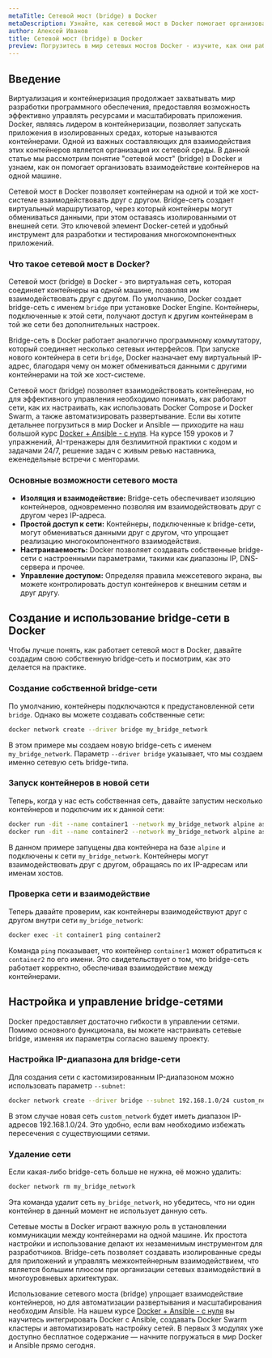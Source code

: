```yaml
---
metaTitle: Сетевой мост (bridge) в Docker
metaDescription: Узнайте, как сетевой мост в Docker помогает организовать взаимодействие контейнеров, изучите возможности и примеры для упрощения сетевой конфигурации
author: Алексей Иванов
title: Сетевой мост (bridge) в Docker
preview: Погрузитесь в мир сетевых мостов Docker - изучите, как они работают и как упрощают коммуникацию между контейнерами. Разберитесь с примерами и настройкой сетевых мостов
---
```


## Введение

Виртуализация и контейнеризация продолжает захватывать мир разработки программного обеспечения, предоставляя возможность эффективно управлять ресурсами и масштабировать приложения. Docker, являясь лидером в контейнеризации, позволяет запускать приложения в изолированных средах, которые называются контейнерами. Одной из важных составляющих для взаимодействия этих контейнеров является организация их сетевой среды. В данной статье мы рассмотрим понятие "сетевой мост" (bridge) в Docker и узнаем, как он помогает организовать взаимодействие контейнеров на одной машине.

Сетевой мост в Docker позволяет контейнерам на одной и той же хост-системе взаимодействовать друг с другом. Bridge-сеть создает виртуальный маршрутизатор, через который контейнеры могут обмениваться данными, при этом оставаясь изолированными от внешней сети. Это ключевой элемент Docker-сетей и удобный инструмент для разработки и тестирования многокомпонентных приложений.

### Что такое сетевой мост в Docker?

Сетевой мост (bridge) в Docker - это виртуальная сеть, которая соединяет контейнеры на одной машине, позволяя им взаимодействовать друг с другом. По умолчанию, Docker создает bridge-сеть с именем `bridge` при установке Docker Engine. Контейнеры, подключенные к этой сети, получают доступ к другим контейнерам в той же сети без дополнительных настроек.

Bridge-сеть в Docker работает аналогично программному коммутатору, который соединяет несколько сетевых интерфейсов. При запуске нового контейнера в сети `bridge`, Docker назначает ему виртуальный IP-адрес, благодаря чему он может обмениваться данными с другими контейнерами на той же хост-системе.

Сетевой мост (bridge) позволяет взаимодействовать контейнерам, но для эффективного управления необходимо понимать, как работают сети, как их настраивать, как использовать Docker Compose и Docker Swarm, а также автоматизировать развертывание. Если вы хотите детальнее погрузиться в мир Docker и Ansible — приходите на наш большой курс [Docker + Ansible - с нуля](https://purpleschool.ru/course/docker?utm_source=knowledgebase&utm_medium=text&utm_campaign=Setevoy_most_(bridge)_v_Docker). На курсе 159 уроков и 7 упражнений, AI-тренажеры для безлимитной практики с кодом и задачами 24/7, решение задач с живым ревью наставника, еженедельные встречи с менторами.

### Основные возможности сетевого моста

- **Изоляция и взаимодействие:** Bridge-сеть обеспечивает изоляцию контейнеров, одновременно позволяя им взаимодействовать друг с другом через IP-адреса.
- **Простой доступ к сети:** Контейнеры, подключенные к bridge-сети, могут обмениваться данными друг с другом, что упрощает реализацию многокомпонентного взаимодействия.
- **Настраиваемость:** Docker позволяет создавать собственные bridge-сети с настроенными параметрами, такими как диапазоны IP, DNS-сервера и прочее.
- **Управление доступом:** Определяя правила межсетевого экрана, вы можете контролировать доступ контейнеров к внешним сетям и друг другу.

## Создание и использование bridge-сети в Docker

Чтобы лучше понять, как работает сетевой мост в Docker, давайте создадим свою собственную bridge-сеть и посмотрим, как это делается на практике.

### Создание собственной bridge-сети

По умолчанию, контейнеры подключаются к предустановленной сети `bridge`. Однако вы можете создавать собственные сети:

```bash
docker network create --driver bridge my_bridge_network
```

В этом примере мы создаем новую bridge-сеть с именем `my_bridge_network`. Параметр `--driver bridge` указывает, что мы создаем именно сетевую сеть bridge-типа.

### Запуск контейнеров в новой сети

Теперь, когда у нас есть собственная сеть, давайте запустим несколько контейнеров и подключим их к данной сети:

```bash
docker run -dit --name container1 --network my_bridge_network alpine ash
docker run -dit --name container2 --network my_bridge_network alpine ash
```

В данном примере запущены два контейнера на базе `alpine` и подключены к сети `my_bridge_network`. Контейнеры могут взаимодействовать друг с другом, обращаясь по их IP-адресам или именам хостов.

### Проверка сети и взаимодействие

Теперь давайте проверим, как контейнеры взаимодействуют друг с другом внутри сети `my_bridge_network`:

```bash
docker exec -it container1 ping container2
```

Команда `ping` показывает, что контейнер `container1` может обратиться к `container2` по его имени. Это свидетельствует о том, что bridge-сеть работает корректно, обеспечивая взаимодействие между контейнерами.

## Настройка и управление bridge-сетями

Docker предоставляет достаточно гибкости в управлении сетями. Помимо основного функционала, вы можете настраивать сетевые bridge, изменяя их параметры согласно вашему проекту.

### Настройка IP-диапазона для bridge-сети

Для создания сети с кастомизированным IP-диапазоном можно использовать параметр `--subnet`:

```bash
docker network create --driver bridge --subnet 192.168.1.0/24 custom_network
```

В этом случае новая сеть `custom_network` будет иметь диапазон IP-адресов 192.168.1.0/24. Это удобно, если вам необходимо избежать пересечения с существующими сетями.

### Удаление сети

Если какая-либо bridge-сеть больше не нужна, её можно удалить:

```bash
docker network rm my_bridge_network
```

Эта команда удалит сеть `my_bridge_network`, но убедитесь, что ни один контейнер в данный момент не использует данную сеть.

Сетевые мосты в Docker играют важную роль в установлении коммуникации между контейнерами на одной машине. Их простота настройки и использование делают их незаменимым инструментом для разработчиков. Bridge-сеть позволяет создавать изолированные среды для приложений и управлять межконтейнерным взаимодействием, что является большим плюсом при организации сетевых взаимодействий в многоуровневых архитектурах.

Использование сетевого моста (bridge) упрощает взаимодействие контейнеров, но для автоматизации развертывания и масштабирования необходим Ansible. На нашем курсе [Docker + Ansible - с нуля](https://purpleschool.ru/course/docker?utm_source=knowledgebase&utm_medium=text&utm_campaign=Setevoy_most_(bridge)_v_Docker) вы научитесь интегрировать Docker с Ansible, создавать Docker Swarm кластеры и автоматизировать настройку сетей. В первых 3 модулях уже доступно бесплатное содержание — начните погружаться в мир Docker и Ansible прямо сегодня.
